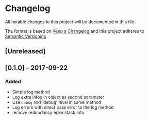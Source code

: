 # Changelog
All notable changes to this project will be documented in this file.

The format is based on [Keep a Changelog](http://keepachangelog.com/en/1.0.0/)
and this project adheres to [Semantic Versioning](http://semver.org/spec/v2.0.0.html).

## [Unreleased]

## [0.1.0] - 2017-09-22
### Added
- Simple log method
- Log extra infos in object as second parameter
- Use `debug` and 'debug' level in same method
- Log errors with direct pass error to the log method
- remove redundancy error stack info